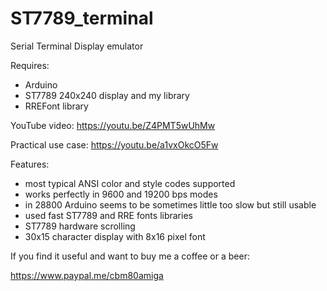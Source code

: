 # ST7789_terminal
Serial Terminal Display emulator

Requires:
- Arduino
- ST7789 240x240 display and my library
- RREFont library

YouTube video:
https://youtu.be/Z4PMT5wUhMw

Practical use case:
https://youtu.be/a1vxOkcO5Fw

Features:
- most typical ANSI color and style codes supported
- works perfectly in 9600 and 19200 bps modes
- in 28800 Arduino seems to be sometimes little too slow but still usable
- used fast ST7789 and RRE fonts libraries
- ST7789 hardware scrolling
- 30x15 character display with 8x16 pixel font

If you find it useful and want to buy me a coffee or a beer:

https://www.paypal.me/cbm80amiga

